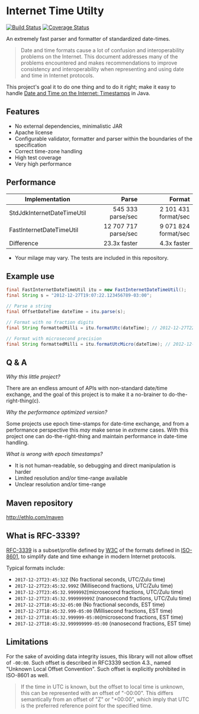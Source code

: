 # Internet Time Utilty
[![Build Status](https://travis-ci.org/ethlo/itu.png?branch=master)](https://travis-ci.org/ethlo/itu)
[![Coverage Status](https://coveralls.io/repos/github/ethlo/itu/badge.svg?1)](https://coveralls.io/github/ethlo/itu?1)

An extremely fast parser and formatter of standardized date-times.

> Date and time formats cause a lot of confusion and interoperability problems on the Internet.
This document addresses many of the problems encountered and makes recommendations to improve consistency and interoperability when representing and using date and time in Internet protocols.

This project's goal it to do one thing and to do it right; make it easy to handle [Date and Time on the Internet: Timestamps](https://www.ietf.org/rfc/rfc3339.txt) in Java.

## Features
* No external dependencies, minimalistic JAR
* Apache license
* Configurable validator, formatter and parser within the boundaries of the specification
* Correct time-zone handling
* High test coverage
* Very high performance

## Performance
Implementation | Parse | Format 
---------------|---------:|-----------:
StdJdkInternetDateTimeUtil |  545 333 parse/sec | 2 101 431 format/sec
FastInternetDateTimeUtil   | 12 707 717 parse/sec    | 9 071 824 format/sec
Difference | 23.3x faster | 4.3x faster
* Your milage may vary. The tests are included in this repository.

## Example use
```java
final FastInternetDateTimeUtil itu = new FastInternetDateTimeUtil();
final String s = "2012-12-27T19:07:22.123456789-03:00";

// Parse a string
final OffsetDateTime dateTime = itu.parse(s);

// Format with no fraction digits
final String formattedMilli = itu.formatUtc(dateTime); // 2012-12-27T22:07:22Z

// Format with microsecond precision
final String formattedMilli = itu.formatUtcMicro(dateTime); // 2012-12-27T22:07:22.123457Z
```
## Q & A

*Why this little project?*

There are an endless amount of APIs with non-standard date/time exchange, and the goal of this project is to make it a no-brainer to do-the-right-thing(c).

*Why the performance optimized version?*

Some projects use epoch time-stamps for date-time exchange, and from a performance perspective this *may* make sense in *extreme* cases. With this project one can do-the-right-thing and maintain performance in date-time handling.

*What is wrong with epoch timestamps?*

* It is not human-readable, so debugging and direct manipulation is harder
* Limited resolution and/or time-range available
* Unclear resolution and/or time-range

## Maven repository
http://ethlo.com/maven

## What is RFC-3339?
[RFC-3339](https://www.ietf.org/rfc/rfc3339.txt) is a subset/profile defined by [W3C](https://www.w3.org/) of the formats defined in [ISO-8601](http://www.iso.org/iso/home/standards/iso8601.htm), to simplify date and time exhange in modern Internet protocols. 

Typical formats include: 
* `2017-12-27T23:45:32Z` (No fractional seconds, UTC/Zulu time)
* `2017-12-27T23:45:32.999Z` (Millisecond fractions, UTC/Zulu time)
* `2017-12-27T23:45:32.999999Z`(microsecond fractions, UTC/Zulu time)
* `2017-12-27T23:45:32.999999999Z` (nanosecond fractions, UTC/Zulu time)
* `2017-12-27T18:45:32-05:00` (No fractional seconds, EST time)
* `2017-12-27T18:45:32.999-05:00` (Millisecond fractions, EST time)
* `2017-12-27T18:45:32.999999-05:00`(microsecond fractions, EST time)
* `2017-12-27T18:45:32.999999999-05:00` (nanosecond fractions, EST time)

## Limitations

For the sake of avoiding data integrity issues, this library will not allow offset of `-00:00`. 
Such offset is described in RFC3339 section 4.3., named "Unknown Local Offset Convention". Such offset is explicitly prohibited in ISO-8601 as well.

>   If the time in UTC is known, but the offset to local time is unknown,
   this can be represented with an offset of "-00:00".  This differs
   semantically from an offset of "Z" or "+00:00", which imply that UTC
   is the preferred reference point for the specified time.
